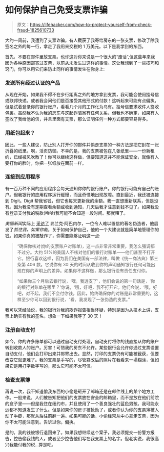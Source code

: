 # 如何保护自己免受支票诈骗

> 原文：<https://lifehacker.com/how-to-protect-yourself-from-check-fraud-1825610733>

大约一周前，我遭到了支票诈骗。有人截获了我寄给房东的一张支票，修改了除我签名之外的每一行，拿走了我用来交税的 1 万美元。以下是我学到的东西。



首先，不要在邮件里放支票。也许这对你来说是一个很大的“废话”,但这些年来我因为各种原因邮寄过支票，以前从未发生过这样的事情。这让我想到了一些技巧和窍门，你可以用它们来防止同样的事情发生在你身上:

### **发送所有经过认证的产品**

从现在开始，如果我不得不在步行距离之外的地方拿到支票，我可能会使用挂号信或联邦快递。或者我会问他们是否接受其他形式的付款！这听起来可能有点偏执，但是试着登录你的银行账户，看看几个月的工作化为乌有。挂号信要求收件人签收包裹。虽然我不认为我的房东与这起诈骗案有任何关系，但我也不确定，如果有人签收了我给他的信，并且里面有支票，那么证明任何一种方式都要容易得多。

### 用纸包起来？

因此，一些人建议，防止别人打开你的邮件并偷走支票的一种方法是把它封在一张折叠的纸里。啊，活页防御。不幸的是，我的支票被包在几张纸里——一份新租约，已经被风吹散了！你可以继续这样做，但要知道这并不能保证安全，就像有人要打你的脸时，你把一张纸放在面前一样。

### **连接到应用程序**

有一百万种不同的应用程序会每天通知你你的银行账户。你的银行可能有自己的账户。但我银行的应用程序运行缓慢，而且奇怪地出现故障。直到最近，我还被连接到 Digit。Digit 帮我省钱，但它也每天更新我的余额。我一直想重新联系，但是没有。因为我没有定期查看余额或收到通知，几天后我才注意到钱不见了。如果我没有登录支付我的税款(哈哈)我可能不会知道一段时间。那就糟了。

*美国新闻*实际上 [采访了](https://money.usnews.com/money/personal-finance/articles/2008/05/19/frank-abagnales-tips-on-avoiding-check-fraud) 弗兰克·阿巴内尔，一位令人难以置信的著名伪造者，他启发了*抓住我，如果你能*，关于如何保护自己，他的一个大建议就是简单地管理你的钱。如果你真的被敲诈了，你需要能够证明这一点:

> “确保你核对(你的支票账户对账单)，这一点非常非常重要，我怎么强调都不过分。大约 51%的美国人不核对他们的银行对账单——他们甚至不打开它。银行喜欢这样，因为我们在美国有一部法律，叫做《统一商法典》第三条第 406 款。它说你有 30 天的时间从收到你的声明通知银行任何可能出现在你的声明上的差异。如果你不这样做，那么银行没有责任支付你。
> 
> “如果你三个月后去银行说，‘嘿，我透支了’，他们会说的第一句话是，‘你的银行对账单在哪里？’你说，‘哦，好吧，我不打开它。他们会说，‘哦，好吧，对不起，我们不会付你钱。因此，始终确保你的对账是非常重要的，这样至少你可以回到银行说，“看，我发现了一张伪造的支票。”

我可以凭经验说，我的银行对我的欺诈报告相当怀疑，特别是因为从技术上讲，支票上确实有我的签名。想象一下如果我等了 30 天！

### **注册自动支付**

如今，你的许多账单都可以通过自动支付处理，自动支付将你的钱直接从你的账户转到收款人的账户。厉害！可惜我的房东不允许。某些银行会允许你通过支票设置自动支付，他们会打印出来并邮寄出去。显然，打印的支票仍有可能被截获，但要改变它就更难了。我的支票是手写的，尽管篡改后的照片在我看来一塌糊涂，但如果它是用打字数字写的，那么它可能不太可信。

### **检查支票簿**

再说一次，我不知道偷我东西的小偷是砸开了邮箱还是在邮件线上的某个地方工作。一般来说，人们被告知把他们的支票放在安全的邮箱里，而不是放在他们前院的盒子里——但是我住在纽约市，并且使用了一个善良强壮的蓝色男孩。我可能永远都不知道发生了什么。但是如果你的房子被抢劫了，或者你认为你的支票簿被人动了手脚，那就从后往前翻一遍。如果可能的话，小偷经常从中心拿走支票，因为你不太可能注意到。告诉过你。偏执。

是的，我的钱被银行退回来了。如果我想继续这个案子，我必须提交一份警方报告，控告偷我钱的人，或者至少控告他们写在我支票上的名字。但老实说，我很高兴我能付我的税...算是吧。